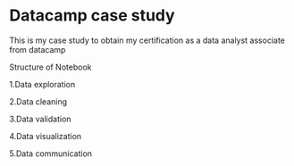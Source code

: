 # Datacamp case study

This is my case study to obtain my certification as a data analyst associate from datacamp

Structure of Notebook

1.Data exploration 

2.Data cleaning

3.Data validation

4.Data visualization

5.Data communication
